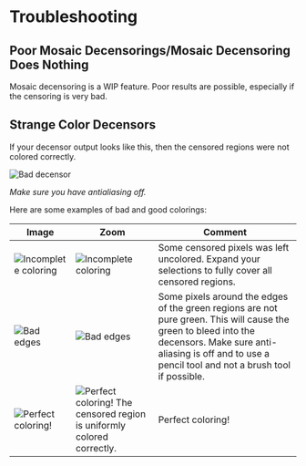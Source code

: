 # Troubleshooting

## Poor Mosaic Decensorings/Mosaic Decensoring Does Nothing
Mosaic decensoring is a WIP feature. Poor results are possible, especially if the censoring is very bad.

## Strange Color Decensors
If your decensor output looks like this, then the censored regions were not colored correctly.

![Bad decensor](/readme_images/mermaid_face_censored_bad_decensor.png)

*Make sure you have antialiasing off.*

Here are some examples of bad and good colorings:

|Image|Zoom|Comment|
|--- | --- | ---|
|![Incomplete coloring](/readme_images/mermaid_face_censored_bad_incomplete.png)|![Incomplete coloring](/readme_images/mermaid_face_censored_bad_incomplete_zoom.png)|Some censored pixels was left uncolored. Expand your selections to fully cover all censored regions.|
|![Bad edges](/readme_images/mermaid_face_censored_bad_edge.png)|![Bad edges](/readme_images/mermaid_face_censored_bad_edge_zoom.png)|Some pixels around the edges of the green regions are not pure green. This will cause the green to bleed into the decensors. Make sure anti-aliasing is off and to use a pencil tool and not a brush tool if possible.|
|![Perfect coloring!](/readme_images/mermaid_face_censored_good.png)|![Perfect coloring! The censored region is uniformly colored correctly.](/readme_images/mermaid_face_censored_good_zoom.png)|Perfect coloring!|
